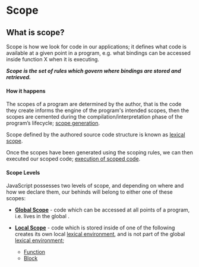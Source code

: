 # Scope

## What is scope?

Scope is how we look for code in our applications; it defines what code is available at a given point in a program, e.g.
what bindings can be accessed inside function X when it is executing.

**_Scope is the set of rules which govern where bindings are stored and retrieved._**

#### How it happens

The scopes of a program are determined by the author, that is the code they create informs the engine of the program's intended scopes, then the scopes are cemented during the compilation/interpretation phase of the program’s lifecycle; [scope generation](01-generation).

Scope defined by the authored source code structure is known as [lexical scope](./lexical-scope).

Once the scopes have been generated using the scoping rules, we can then executed our scoped code; [execution of scoped code](01-execution).

#### Scope Levels

JavaScript possesses two levels of scope, and depending on where and how we declare them, our behinds will belong to either one of these scopes:

- [**Global Scope**](scope-levels/global) - code which can be accessed at all points of a program, i.e. lives in the global .

- [**Local Scope**](scope-levels/local) - code which is stored inside of one of the following creates its own local [lexical environment](./lexical-environment), and is not part of the global [lexical environment](./lexical-environment);
  - [Function](scope-levels/local/function)
  - [Block](scope-levels/local/block)
